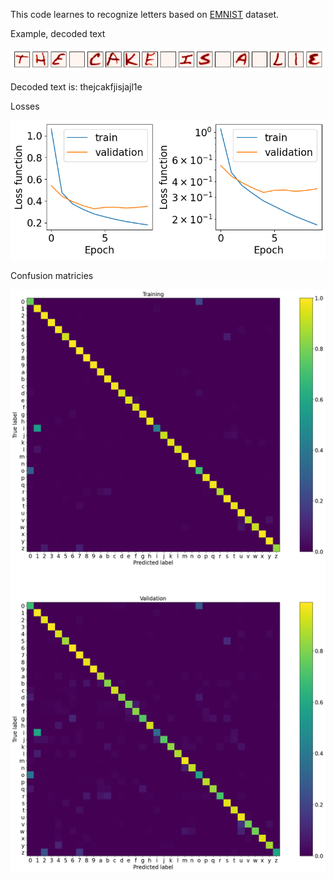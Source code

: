 This code learnes to recognize letters based on [EMNIST](https://biometrics.nist.gov/cs_links/EMNIST/gzip.zip) dataset.

Example, decoded text

![Text](Text.png)

Decoded text is: thejcakfjisjajl1e

Losses

![Losses](Losses.png)

Confusion matricies

![Confusion matrices](Confusion_matrices.png)

